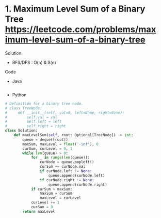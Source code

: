 # 1. Maximum Level Sum of a Binary Tree https://leetcode.com/problems/maximum-level-sum-of-a-binary-tree

Solution

- BFS/DFS : O(n) & S(n)

Code

- Java

```java

```

- Python

```python
# Definition for a binary tree node.
# class TreeNode:
#     def __init__(self, val=0, left=None, right=None):
#         self.val = val
#         self.left = left
#         self.right = right
class Solution:
    def maxLevelSum(self, root: Optional[TreeNode]) -> int:
        queue = deque([root])
        maxSum, maxLevel = float('-inf'), 0
        curSum, curLevel = 0, 1
        while len(queue) > 0:
            for _ in range(len(queue)):
                curNode = queue.popleft()
                curSum += curNode.val
                if curNode.left != None:
                    queue.append(curNode.left)
                if curNode.right != None:
                    queue.append(curNode.right)
            if curSum > maxSum:
                maxSum = curSum
                maxLevel = curLevel
            curLevel += 1
            curSum = 0
        return maxLevel
```

